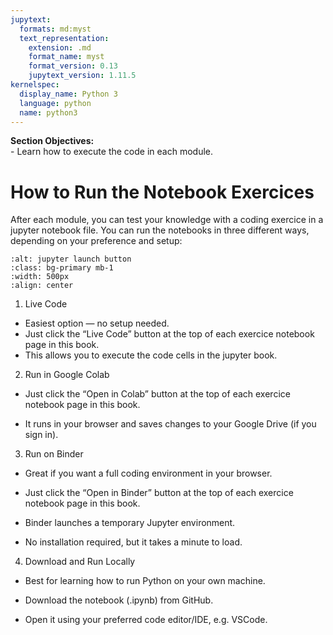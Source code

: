 ```yaml
---
jupytext:
  formats: md:myst
  text_representation:
    extension: .md
    format_name: myst
    format_version: 0.13
    jupytext_version: 1.11.5
kernelspec:
  display_name: Python 3
  language: python
  name: python3
---
```


<div class="alert alert-block alert-success">
<b>Section Objectives:</b><br> 
- Learn how to execute the code in each module.<br> 
</div>


# How to Run the Notebook Exercices

After each module, you can test your knowledge with a coding exercice in a jupyter notebook file.
You can run the notebooks in three different ways, depending on your preference and setup:



```{image} ../_static/images/launch_buttons.png
:alt: jupyter launch button
:class: bg-primary mb-1
:width: 500px
:align: center
```

1. Live Code
  - Easiest option — no setup needed.
  - Just click the “Live Code” button at the top of each exercice notebook page in this book.
  - This allows you to execute the code cells in the jupyter book.

2. Run in Google Colab

  - Just click the “Open in Colab” button at the top of each exercice notebook page in this book.

  - It runs in your browser and saves changes to your Google Drive (if you sign in).


3. Run on Binder

  - Great if you want a full coding environment in your browser.

  - Just click the “Open in Binder” button at the top of each exercice notebook page in this book.

  - Binder launches a temporary Jupyter environment.

  - No installation required, but it takes a minute to load.


4. Download and Run Locally

  - Best for learning how to run Python on your own machine.

  - Download the notebook (.ipynb) from GitHub.

  - Open it using your preferred code editor/IDE, e.g. VSCode.



